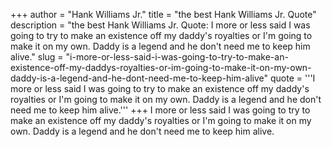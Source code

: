 +++
author = "Hank Williams Jr."
title = "the best Hank Williams Jr. Quote"
description = "the best Hank Williams Jr. Quote: I more or less said I was going to try to make an existence off my daddy's royalties or I'm going to make it on my own. Daddy is a legend and he don't need me to keep him alive."
slug = "i-more-or-less-said-i-was-going-to-try-to-make-an-existence-off-my-daddys-royalties-or-im-going-to-make-it-on-my-own-daddy-is-a-legend-and-he-dont-need-me-to-keep-him-alive"
quote = '''I more or less said I was going to try to make an existence off my daddy's royalties or I'm going to make it on my own. Daddy is a legend and he don't need me to keep him alive.'''
+++
I more or less said I was going to try to make an existence off my daddy's royalties or I'm going to make it on my own. Daddy is a legend and he don't need me to keep him alive.
